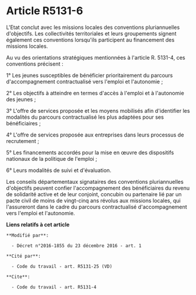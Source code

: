 # Article R5131-6

L'Etat conclut avec les missions locales des conventions pluriannuelles d'objectifs. Les collectivités territoriales et leurs
groupements signent également ces conventions lorsqu'ils participent au financement des missions locales. 

Au vu des orientations stratégiques mentionnées à l'article R. 5131-4, ces conventions précisent : 

1° Les jeunes susceptibles de bénéficier prioritairement du parcours d'accompagnement contractualisé vers l'emploi et
l'autonomie ; 

2° Les objectifs à atteindre en termes d'accès à l'emploi et à l'autonomie des jeunes ; 

3° L'offre de services proposée et les moyens mobilisés afin d'identifier les modalités du parcours contractualisé les plus
adaptées pour ses bénéficiaires ; 

4° L'offre de services proposée aux entreprises dans leurs processus de recrutement ; 

5° Les financements accordés pour la mise en œuvre des dispositifs nationaux de la politique de l'emploi ; 

6° Leurs modalités de suivi et d'évaluation. 

Les conseils départementaux signataires des conventions pluriannuelles d'objectifs peuvent confier l'accompagnement des
bénéficiaires du revenu de solidarité active et de leur conjoint, concubin ou partenaire lié par un pacte civil de moins de
vingt-cinq ans révolus aux missions locales, qui l'assureront dans le cadre du parcours contractualisé d'accompagnement vers
l'emploi et l'autonomie.

**Liens relatifs à cet article**

	**Modifié par**:

	  - Décret n°2016-1855 du 23 décembre 2016 - art. 1

	**Cité par**:

	  - Code du travail - art. R5131-25 (VD)

	**Cite**:

	  - Code du travail - art. R5131-4
